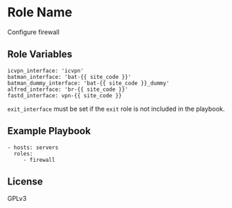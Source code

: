 Role Name
=========

Configure firewall



Role Variables
--------------

    icvpn_interface: 'icvpn'
    batman_interface: 'bat-{{ site_code }}'
    batman_dummy_interface: 'bat-{{ site_code }}_dummy'
    alfred_interface: 'br-{{ site_code }}'
    fastd_interface: vpn-{{ site_code }}

`exit_interface` must be set if the `exit` role is not included in the playbook.

Example Playbook
----------------

    - hosts: servers
      roles:
         - firewall

License
-------

GPLv3
